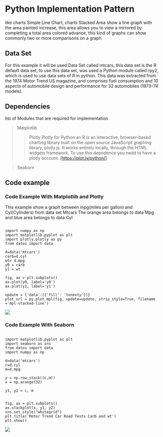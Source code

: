 # Python Implementation Pattern

like charts Simple Line Chart, charts Stacked Area show a line graph with the area painted increase, this area allows you to view a mirrored by completing a total area colored advance, this kind of graphs can show commonly two or more comparisons on a graph 

## Data Set

For this example it will be used Data Set called mtcars, this data set is the R default data set, to use this data set, was used a Python module called rpy2, which is used to use data sets of R in python. This data was extracted from the 1974 Motor Trend US magazine, and comprises fuel consumption and 10 aspects of automobile design and performance for 32 automobiles (1973–74 models).

## Dependencies 

list of Modules that are required for implementation
> Matplotlib
>> Plotly 
Plotly for Python an R is an interactive, browser-based charting library built on the open source JavaScript graphing library, plotly.js. It works entirely locally, through the HTML widgets framework. To use this depndence you nedd to have a plotly account. [https://plot.ly/python/]

> Seaborn

## Code example 

### Code Example With Matplotlib and Plotly

This example show a graph  between  mpg(miles per gallon) and Cyl(Cylinders) from data set Mtcars
The orange area belongs to data Mpg and blue area belongs to data Cyl

~~~~{.python}

import numpy as np
import matplotlib.pyplot as plt
import plotly.plotly as py
from datos import data

d=data('mtcars')
carb=d.cyl
wt= d.mpg
y0 = carb
y1 = wt

fig, ax = plt.subplots()
ax.plot(y0, label='y0')
ax.plot(y1, label='y1')

update = {'data':[{'fill': 'tonexty'}]}
plot_url = py.plot_mpl(fig, update=update, strip_style=True, filename
='mpl-stacked-line')
~~~~~~~~~~~~~

![](figures/A23-Stacked_Area_Chart_figure1_1.png)

### Code Example With Seaborn


~~~~{.python}

import matplotlib.pyplot as plt
import seaborn as sns
from datos import data
import numpy as np

d=data('mtcars')
c=d.cyl
m=d.mpg

y = np.row_stack((c,m))
x = np.arange(32)

y1, y2 = c, m


fig, ax = plt.subplots()
ax.stackplot(x, y1, y2)
sns.set_style("whitegrid")
plt.title('Motor Trend Car Road Tests Carb and wt')
plt.show()
~~~~~~~~~~~~~

![](figures/A23-Stacked_Area_Chart_figure2_1.png)

